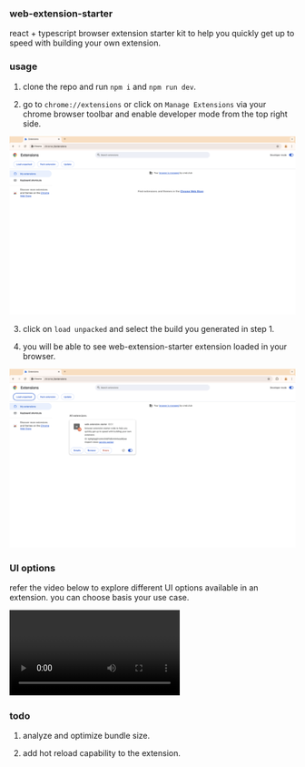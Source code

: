 ### web-extension-starter

react + typescript browser extension starter kit to help you quickly get up to speed with building your own extension.

### usage

1. clone the repo and run `npm i` and `npm run dev`.

2. go to `chrome://extensions` or click on `Manage Extensions` via your chrome browser toolbar and enable developer mode from the top right side.

![enable developer mode](./src/assets/readme_1.png)

3. click on `load unpacked` and select the build you generated in step 1.

4. you will be able to see web-extension-starter extension loaded in your browser.

![](./src/assets//readme_2.png)

### UI options

refer the video below to explore different UI options available in an extension. you can choose basis your use case.

![Watch the video](./src/assets//browser_extension_demo.mov)

### todo

1. analyze and optimize bundle size.

2. add hot reload capability to the extension.